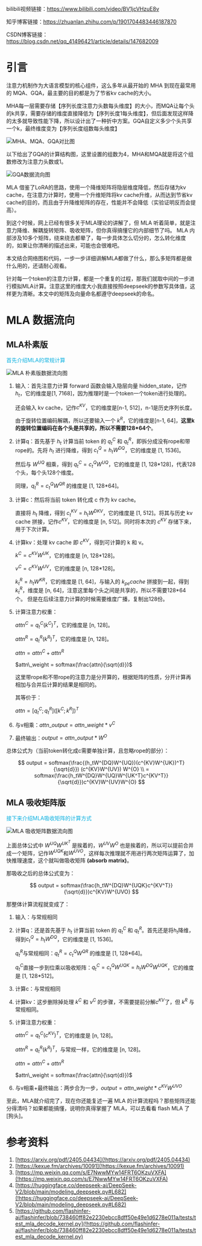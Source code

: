 bilibili视频链接：https://www.bilibili.com/video/BV1jcVHzuE8v

知乎博客链接：https://zhuanlan.zhihu.com/p/1901704483446187870

CSDN博客链接：https://blog.csdn.net/qq_41496421/article/details/147682009

# 引言

注意力机制作为大语言模型的核心组件，这么多年从最开始的 MHA 到现在最常用的 MQA、GQA，最主要的目的都是为了节省kv cache的大小。

MHA每一层需要存储【序列长度注意力头数每头维度】的大小，而MQA让每个头的k共享，需要存储的维度直接降低为【序列长度1每头维度】，但后面发现这样降的太多就导致性能下降，所以设计出了一种折中方案。GQA自定义多少个头共享一个k，最终维度变为【序列长度组数每头维度】

![MHA、MQA、GQA对比图](https://s3.bmp.ovh/imgs/2025/05/02/af5fe3eb5d013b2d.png)

以下给出了GQA的计算结构图，这里设置的组数为4，MHA和MQA就是将这个组数修改为注意力头数或1。

![GQA数据流向图](https://s3.bmp.ovh/imgs/2025/05/02/6db3ca6846ac2e30.png)

MLA 借鉴了LoRA的思路，使用一个降维矩阵将隐层维度降低，然后存储为kv cache，在注意力计算时，使用一个升维矩阵将kv cache升维，从而达到节省kv cache的目的，而且由于升降维矩阵的存在，性能并不会降低（实验证明反而会提高）。

到这个时候，网上已经有很多关于MLA理论的讲解了，但 MLA 听着简单，就是注意力降维、解耦旋转矩阵、吸收矩阵，但你真得搞懂它的内部细节了吗。
MLA 内部涉及10多个矩阵，绕来绕去都晕了，每一步具体怎么切分的，怎么转化维度的，如果让你清晰的描述出来，可能也会很难吧。

本文结合网络图和代码，一步一步详细讲解MLA都做了什么，那么多矩阵都是做什么用的，还请耐心观看。

针对每一个token的注意力计算，都是一个重复的过程，那我们就取中间的一步进行模拟MLA计算。注意这里的维度大小我直接按照deepseek的参数写具体值，这样更为清晰。本文中的矩阵及向量命名都遵守deepseek的命名。

# MLA 数据流向

## MLA朴素版

<font color="grayblue">首先介绍MLA的常规计算</font>

![MLA 朴素版数据流向图](https://s3.bmp.ovh/imgs/2025/05/11/e43c9410aa3800b9.png)

1. 输入：首先注意力计算 forward 函数会输入隐层向量 hidden_state，记作$h_t$，它的维度是[1, 7168]，因为推理时是一个token一个token进行处理的。
   
   还会输入 kv cache，记作$c^{KV}$，它的维度是[n-1, 512]，n-1是历史序列长度。
   
   由于旋转位置编码解耦，所以还要输入一个 $k^R$，它的维度是[n-1, 64]，**这里k的旋转位置编码在各个头是共享的，所以不需要128*64个**。
2. 计算q：首先基于 $h_t$ 计算当前 token 的 $q_t^C$ 和 $q_t^R$，即拆分成没有rope和带rope的。先将 $h_t$ 进行降维，得到 $c_t^Q=h_tW^{DQ}$，它的维度是 [1, 1536]。
   
   然后与 $W^{UQ}$ 相乘，得到 $q_t^C=c_t^QW^{UQ}$，它的维度是 [1, 128*128]，代表128个头，每个头128个维度。
   
   同理，$q_t^R=c_t^QW^{QR}$ 的维度是 [1, 128*64]。
3. 计算c：然后将当前 token 转化成 c 作为 kv cache。
   
   直接将 $h_t$ 降维，得到 $c_t^{KV}=h_tW^{DKV}$，它的维度是 [1, 512]。将其与历史 kv cache 拼接，记作$c^{KV}$，它的维度是 [n, 512]。同时将本次的  $c^{KV}$ 存储下来，用于下次计算。
4. 计算kv：处理 kv cache 即 $c^{KV}$，得到可计算的 k 和 v。
   
   $k^C=c^{KV}W^{UK}$，它的维度是 [n, 128*128]。
   
   $v^C=c^{KV}W^{UV}$，它的维度是 [n, 128*128]。

   $k_t^R=h_tW^{KR}$，它的维度是 [1, 64]，与输入的 $k_{pe} cache$ 拼接到一起，得到 $k_t^R$，维度是 [n, 64]，注意这里每个头之间是共享的，所以不需要128*64个。
但是在后续注意力计算的时候需要维度广播，复制出128份。
5. 计算注意力权重：
   
   $attn^C = q_t^C(k^C)^T$，它的维度是 [n, 128]。
   
   $attn^R = q_t^R(k^R)^T$，它的维度是 [n, 128]。
   
   $attn = attn^C + attn^R$
   
   $attn\_weight = softmax(\frac{attn}{\sqrt{d}})$
   
   这里带rope和不带rope的注意力是分开算的，根据矩阵的性质，分开计算再相加与合并后计算的结果是相同的。
   
   其等价于：
   
   $attn = [q_t^C; q_t^R]([k^C; k^R])^T$
6. 与v相乘：$attn\_output = attn\_weight * v^C$
7. 最终输出：$output = attn\_output * W^{O}$

总体公式为（当前token转化成c需要单独计算，且忽略rope的部分）：

$$
output = softmax(\frac{(h_tW^{DQ}W^{UQ})(c^{KV}W^{UK})^T}{\sqrt{d}}) (c^{KV}W^{UV}) W^{O} \\
= softmax(\frac{h_tW^{DQ}W^{UQ}W^{UK^T}c^{KV^T}}{\sqrt{d}})c^{KV}W^{UV}W^{O}
$$

## MLA 吸收矩阵版

<font color="grayblue">接下来介绍MLA吸收矩阵的计算方式</font>

![MLA 吸收矩阵数据流向图](https://s3.bmp.ovh/imgs/2025/05/11/c68ab8efe28309a0.png)

上面总体公式中 $W^{UQ}W^{UK^T}$ 是挨着的，$W^{UV}W^{O}$ 也是挨着的，所以可以提前合并成一个矩阵，记作$W^{UQK}$和$W^{UVO}$，这样每次推理就不用进行两次矩阵运算了，加快推理速度，这个就叫做吸收矩阵 **(absorb matrix)**。

那吸收之后的总体公式变为：

$$
output = softmax(\frac{h_tW^{DQ}W^{UQK}c^{KV^T}}{\sqrt{d}})c^{KV}W^{UVO}
$$

那整体计算流程就变成了：

1. 输入：与常规相同
2. 计算q：还是首先基于 $h_t$ 计算当前 token 的 $q_t^C$ 和 $q_t^R$。首先还是将$h_t$降维，得到$c_t^Q=h_tW^{DQ}$，它的维度是 [1, 1536]。
   
   $q_t^R$与常规相同：$q_t^R=c_t^QW^{QR}$ 的维度是 [1, 128*64]。
   
   $q_t^C$直接一步到位乘以吸收矩阵：$q_t^C=c_t^QW^{UQK}=h_tW^{DQ}W^{UQK}$，它的维度是 [1, 128*512]。
3. 计算c：与常规相同
4. 计算kv：这步删除掉处理 $k^C$ 和 $v^C$ 的步骤，不需要提前分解$c^{KV}$了，但 $k^R$ 与常规相同。
5. 计算注意力权重：
   
   $attn^C = q_t^C(c^{KV})^T$，它的维度是 [n, 128]。
   
   $attn^R = q_t^R(k^R)^T$，与常规一样，它的维度是 [n, 128]。
   
   $attn = attn^C + attn^R$
   
   $attn\_weight = softmax(\frac{attn}{\sqrt{d}})$
6. 与v相乘+最终输出：两步合为一步，$output = attn\_weight * c^{KV}W^{UVO}$

至此，MLA就介绍完了，现在你还能复述一遍 MLA 的计算流程吗？那些矩阵还能分得清吗？如果都能搞懂，说明你真得掌握了 MLA，可以去看看 flash MLA 了[狗头]。

# 参考资料

1. [https://arxiv.org/pdf/2405.04434](!https://arxiv.org/pdf/2405.04434)
2. [https://kexue.fm/archives/10091](!https://kexue.fm/archives/10091)
3. [https://mp.weixin.qq.com/s/E7NwwMYw14FRT6OKzuVXFA](!https://mp.weixin.qq.com/s/E7NwwMYw14FRT6OKzuVXFA)
4. [https://huggingface.co/deepseek-ai/DeepSeek-V2/blob/main/modeling_deepseek.py#L682](!https://huggingface.co/deepseek-ai/DeepSeek-V2/blob/main/modeling_deepseek.py#L682)
5. [https://github.com/flashinfer-ai/flashinfer/blob/738460ff82e2230ebcc8dff50e49e1d6278e011a/tests/test_mla_decode_kernel.py](!https://github.com/flashinfer-ai/flashinfer/blob/738460ff82e2230ebcc8dff50e49e1d6278e011a/tests/test_mla_decode_kernel.py)
